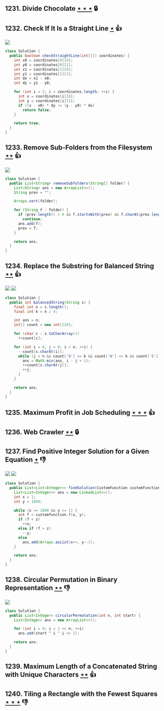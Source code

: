 ## 1231. Divide Chocolate [$\star\star\star$](https://leetcode.com/problems/divide-chocolate) 🔒

## 1232. Check If It Is a Straight Line [$\star$](https://leetcode.com/problems/check-if-it-is-a-straight-line) :thumbsup:

![](https://img.shields.io/badge/-Math-434343.svg?style=flat-square)

```java
class Solution {
  public boolean checkStraightLine(int[][] coordinates) {
    int x0 = coordinates[0][0];
    int y0 = coordinates[0][1];
    int x1 = coordinates[1][0];
    int y1 = coordinates[1][1];
    int dx = x1 - x0;
    int dy = y1 - y0;

    for (int i = 2; i < coordinates.length; ++i) {
      int x = coordinates[i][0];
      int y = coordinates[i][1];
      if ((x - x0) * dy != (y - y0) * dx)
        return false;
    }

    return true;
  }
}
```

## 1233. Remove Sub-Folders from the Filesystem [$\star\star$](https://leetcode.com/problems/remove-sub-folders-from-the-filesystem) :thumbsup:

![](https://img.shields.io/badge/-String-60373E.svg?style=flat-square)

```java
class Solution {
  public List<String> removeSubfolders(String[] folder) {
    List<String> ans = new ArrayList<>();
    String prev = "";

    Arrays.sort(folder);

    for (String f : folder) {
      if (prev.length() > 0 && f.startsWith(prev) && f.charAt(prev.length()) == '/')
        continue;
      ans.add(f);
      prev = f;
    }

    return ans;
  }
}
```

## 1234. Replace the Substring for Balanced String [$\star\star$](https://leetcode.com/problems/replace-the-substring-for-balanced-string) :thumbsup:

![](https://img.shields.io/badge/-String-60373E.svg?style=flat-square) ![](https://img.shields.io/badge/-Two%20Pointers-2EA9DF.svg?style=flat-square)

```java
class Solution {
  public int balancedString(String s) {
    final int n = s.length();
    final int k = n / 4;

    int ans = n;
    int[] count = new int[128];

    for (char c : s.toCharArray())
      ++count[c];

    for (int i = 0, j = 0; i < n; ++i) {
      --count[s.charAt(i)];
      while (j < n && count['Q'] <= k && count['W'] <= k && count['E'] <= k && count['R'] <= k) {
        ans = Math.min(ans, i - j + 1);
        ++count[s.charAt(j)];
        ++j;
      }
    }

    return ans;
  }
}
```

## 1235. Maximum Profit in Job Scheduling [$\star\star\star$](https://leetcode.com/problems/maximum-profit-in-job-scheduling) :thumbsup:

## 1236. Web Crawler [$\star\star$](https://leetcode.com/problems/web-crawler) 🔒

## 1237. Find Positive Integer Solution for a Given Equation [$\star$](https://leetcode.com/problems/find-positive-integer-solution-for-a-given-equation) :thumbsdown:

![](https://img.shields.io/badge/-Binary%20Search-1B813E.svg?style=flat-square) ![](https://img.shields.io/badge/-Math-434343.svg?style=flat-square)

```java
class Solution {
  public List<List<Integer>> findSolution(CustomFunction customfunction, int z) {
    List<List<Integer>> ans = new LinkedList<>();
    int x = 1;
    int y = 1000;

    while (x <= 1000 && y >= 1) {
      int f = customfunction.f(x, y);
      if (f < z)
        ++x;
      else if (f > z)
        --y;
      else
        ans.add(Arrays.asList(x++, y--));
    }

    return ans;
  }
}
```

## 1238. Circular Permutation in Binary Representation [$\star\star$](https://leetcode.com/problems/circular-permutation-in-binary-representation) :thumbsdown:

![](https://img.shields.io/badge/-Math-434343.svg?style=flat-square)

```java
class Solution {
  public List<Integer> circularPermutation(int n, int start) {
    List<Integer> ans = new ArrayList<>();

    for (int i = 0; i < 1 << n; ++i)
      ans.add(start ^ i ^ i >> 1);

    return ans;
  }
}
```

## 1239. Maximum Length of a Concatenated String with Unique Characters [$\star\star$](https://leetcode.com/problems/maximum-length-of-a-concatenated-string-with-unique-characters) :thumbsup:

## 1240. Tiling a Rectangle with the Fewest Squares [$\star\star\star$](https://leetcode.com/problems/tiling-a-rectangle-with-the-fewest-squares) :thumbsdown:
